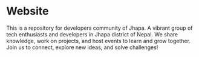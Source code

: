 # Website
This is a repository for developers community of Jhapa. A vibrant group of tech enthusiasts and developers in Jhapa district of Nepal. We share knowledge, work on projects, and host events to learn and grow together. Join us to connect, explore new ideas, and solve challenges!
